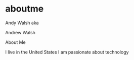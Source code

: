 # aboutme

Andy Walsh aka

Andrew Walsh

About Me

I live in the United States
I am passionate about technology
